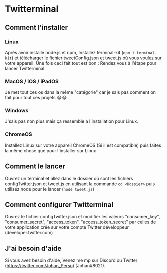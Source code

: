 # Twitterminal

## Comment l'installer


### Linux

Après avoir installé node.js et npm, Installez terminal-kit (`npm i terminal-kit`) et télécharger le fichier tweetConfig.json et tweet.js où vous voulez sur votre appareil. Une fois ceci fait tout est bon : Rendez vous à l'étape pour lancer Twitterminal.

### MacOS / iOS / iPadOS

Je met tout ces os dans la même "catégorie" car je sais pas comment on fait pour tout ces projets 😂😂

### Windows

J'sais pas non plus mais ça ressemble a l'installation pour Linux.

### ChromeOS

Installez Linux sur votre appareil ChromeOS (Si il est compatible) puis faites la même chose que pour l'installer sur Linux


## Comment le lancer

Ouvrez un terminal et allez dans le dossier où sont les fichiers configTwitter.json et tweet.js en utilisant la commande `cd <Dossier>` puis utilisez node pour le lancer (`node tweet.js`)


## Comment configurer Twitterminal

Ouvrez le fichier configTwitter.json et modifier les valeurs "consumer_key", "consumer_secret", "access_token", "access_token_secret" par celles de votre application crée sur votre compte Twitter développeur (developer.twitter.com)


## J'ai besoin d'aide

Si vous avez besoin d'aide, Venez me mp sur Discord ou Twitter (https://twitter.com/Johan_Perso) (Johan#8021).
